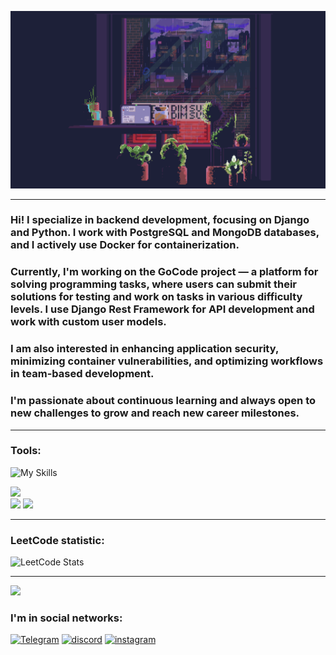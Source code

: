 ![Header](https://github.com/snickyyy/snickyyy/blob/main/assets/rr.gif)
___

### Hi! I specialize in backend development, focusing on Django and Python. I work with PostgreSQL and MongoDB databases, and I actively use Docker for containerization.

### Currently, I'm working on the GoCode project — a platform for solving programming tasks, where users can submit their solutions for testing and work on tasks in various difficulty levels. I use Django Rest Framework for API development and work with custom user models.

### I am also interested in enhancing application security, minimizing container vulnerabilities, and optimizing workflows in team-based development.

### I'm passionate about continuous learning and always open to new challenges to grow and reach new career milestones.

______

### Tools:


<!-- ![Python](https://img.shields.io/badge/-python-black?style=for-the-badge&logo=python&logoColor=blue)
![PyQT](https://img.shields.io/badge/-PyQT6-black?style=for-the-badge&logo=Qt&logoColor=78ff88)
![Qtdesigner](https://img.shields.io/badge/-Qtdesigner-black?style=for-the-badge&logo=Qt&logoColor=78ff88)
![git](https://img.shields.io/badge/-git-black?style=for-the-badge&logo=git&logoColor=f5552a)
![sql](https://img.shields.io/badge/-sql-black?style=for-the-badge&logo=postgresql&logoColor=909090)
![nupmy](https://img.shields.io/badge/-numpy-black?style=for-the-badge&logo=numpy&logoColor=6296CC)
![windows](https://img.shields.io/badge/-win32api-black?style=for-the-badge&logo=gears&logoColor=6296CC)
![django](https://img.shields.io/badge/-django-black?style=for-the-badge&logo=django&logoColor=4ca359)
![ci-cd](https://img.shields.io/badge/-django-black?style=for-the-badge&logo=&logoColor=4ca359) -->
![My Skills](https://go-skill-icons.vercel.app/api/icons?i=python,django,flask,githubactions,github,gitlab,bootstrap,html,css,bash,docker,qt,git,pycharm,vscode,postgres,sqlite,redis,mongodb,api,&titles=true)

![](https://github-readme-stats.vercel.app/api/top-langs/?username=snickyyy&theme=dark&hide_border=true&include_all_commits=true&count_private=true&layout=compact)<br/>
![](https://github-readme-stats.vercel.app/api?username=snickyyy&theme=dark&hide_border=true&include_all_commits=true&count_private=true)
![](https://github-readme-streak-stats.herokuapp.com/?user=ortonikc&theme=dark&hide_border=true)

---
### LeetCode statistic:
![LeetCode Stats](https://leetcard.jacoblin.cool/snickyyy?theme=dark&font=Lexend%20Deca&ext=heatmap)
___
![](https://raw.githubusercontent.com/snickyyy/github-stats/master/generated/overview.svg#gh-dark-mode-only)

### I'm in social networks:

[![Telegram](https://img.shields.io/badge/-telegram-black?style=for-the-badge&logo=telegram&logoColor=blue)](https://t.me/snickyyy)
[![discord](https://img.shields.io/badge/-discord-black?style=for-the-badge&logo=discord&logoColor=5600b8)](https://discordapp.com/users/994294160750293103/)
[![instagram](https://img.shields.io/badge/-instagram-black?style=for-the-badge&logo=instagram&logoColor=orange)](https://www.instagram.com/snicky.sc/)

